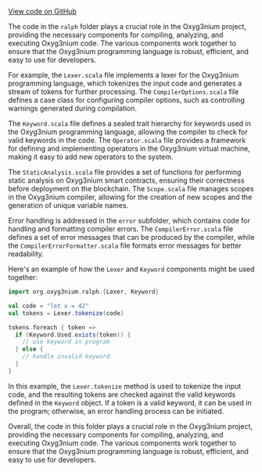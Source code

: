 [View code on GitHub](https://github.com/alephium/alephium/.autodoc/docs/json/ralph/src/main/scala)

The code in the `ralph` folder plays a crucial role in the Oxyg3nium project, providing the necessary components for compiling, analyzing, and executing Oxyg3nium code. The various components work together to ensure that the Oxyg3nium programming language is robust, efficient, and easy to use for developers.

For example, the `Lexer.scala` file implements a lexer for the Oxyg3nium programming language, which tokenizes the input code and generates a stream of tokens for further processing. The `CompilerOptions.scala` file defines a case class for configuring compiler options, such as controlling warnings generated during compilation.

The `Keyword.scala` file defines a sealed trait hierarchy for keywords used in the Oxyg3nium programming language, allowing the compiler to check for valid keywords in the code. The `Operator.scala` file provides a framework for defining and implementing operators in the Oxyg3nium virtual machine, making it easy to add new operators to the system.

The `StaticAnalysis.scala` file provides a set of functions for performing static analysis on Oxyg3nium smart contracts, ensuring their correctness before deployment on the blockchain. The `Scope.scala` file manages scopes in the Oxyg3nium compiler, allowing for the creation of new scopes and the generation of unique variable names.

Error handling is addressed in the `error` subfolder, which contains code for handling and formatting compiler errors. The `CompilerError.scala` file defines a set of error messages that can be produced by the compiler, while the `CompilerErrorFormatter.scala` file formats error messages for better readability.

Here's an example of how the `Lexer` and `Keyword` components might be used together:

```scala
import org.oxyg3nium.ralph.{Lexer, Keyword}

val code = "let x = 42"
val tokens = Lexer.tokenize(code)

tokens.foreach { token =>
  if (Keyword.Used.exists(token)) {
    // use keyword in program
  } else {
    // handle invalid keyword
  }
}
```

In this example, the `Lexer.tokenize` method is used to tokenize the input code, and the resulting tokens are checked against the valid keywords defined in the `Keyword` object. If a token is a valid keyword, it can be used in the program; otherwise, an error handling process can be initiated.

Overall, the code in this folder plays a crucial role in the Oxyg3nium project, providing the necessary components for compiling, analyzing, and executing Oxyg3nium code. The various components work together to ensure that the Oxyg3nium programming language is robust, efficient, and easy to use for developers.
